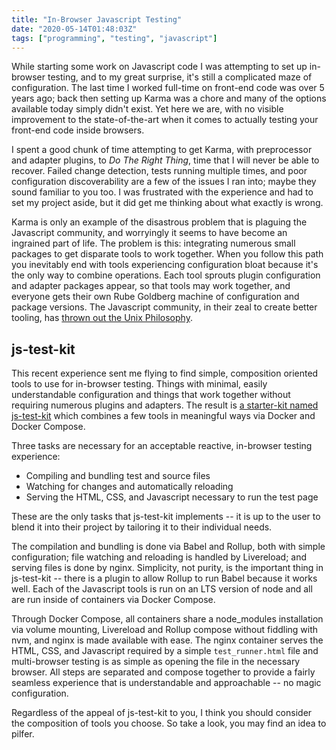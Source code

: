 ```yaml
---
title: "In-Browser Javascript Testing"
date: "2020-05-14T01:48:03Z"
tags: ["programming", "testing", "javascript"]
---
```


While starting some work on Javascript code I was attempting to set up in-browser testing, and to my great surprise, it's still a complicated maze of configuration.
The last time I worked full-time on front-end code was over 5 years ago; back then setting up Karma was a chore and many of the options available today simply didn't exist.
Yet here we are, with no visible improvement to the state-of-the-art when it comes to actually testing your front-end code inside browsers.

I spent a good chunk of time attempting to get Karma, with preprocessor and adapter plugins, to _Do The Right Thing_, time that I will never be able to recover.
Failed change detection, tests running multiple times, and poor configuration discoverability are a few of the issues I ran into; maybe they sound familiar to you too.
I was frustrated with the experience and had to set my project aside, but it did get me thinking about what exactly is wrong.

Karma is only an example of the disastrous problem that is plaguing the Javascript community, and worryingly it seems to have become an ingrained part of life.
The problem is this: integrating numerous small packages to get disparate tools to work together.
When you follow this path you inevitably end with tools experiencing configuration bloat because it's the only way to combine operations.
Each tool sprouts plugin configuration and adapter packages appear, so that tools may work together, and everyone gets their own Rube Goldberg machine of configuration and package versions.
The Javascript community, in their zeal to create better tooling, has [thrown out the Unix Philosophy](https://en.wikipedia.org/wiki/Unix_philosophy).

## js-test-kit
This recent experience sent me flying to find simple, composition oriented tools to use for in-browser testing.
Things with minimal, easily understandable configuration and things that work together without requiring numerous plugins and adapters.
The result is [a starter-kit named js-test-kit](https://github.com/tinychameleon/js-test-kit) which combines a few tools in meaningful ways via Docker and Docker Compose.

Three tasks are necessary for an acceptable reactive, in-browser testing experience:

- Compiling and bundling test and source files
- Watching for changes and automatically reloading
- Serving the HTML, CSS, and Javascript necessary to run the test page

These are the only tasks that js-test-kit implements -- it is up to the user to blend it into their project by tailoring it to their individual needs.

The compilation and bundling is done via Babel and Rollup, both with simple configuration; file watching and reloading is handled by Livereload; and serving files is done by nginx.
Simplicity, not purity, is the important thing in js-test-kit -- there is a plugin to allow Rollup to run Babel because it works well.
Each of the Javascript tools is run on an LTS version of node and all are run inside of containers via Docker Compose.

Through Docker Compose, all containers share a node_modules installation via volume mounting, Livereload and Rollup compose without fiddling with nvm, and nginx is made available with ease.
The nginx container serves the HTML, CSS, and Javascript required by a simple `test_runner.html` file and multi-browser testing is as simple as opening the file in the necessary browser.
All steps are separated and compose together to provide a fairly seamless experience that is understandable and approachable -- no magic configuration.

Regardless of the appeal of js-test-kit to you, I think you should consider the composition of tools you choose.
So take a look, you may find an idea to pilfer.
